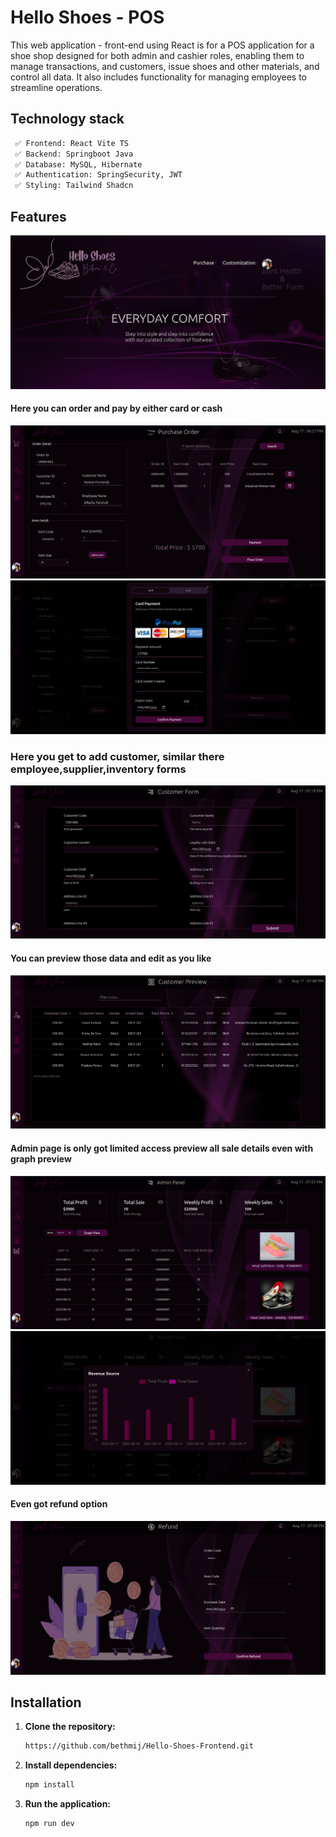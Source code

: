 # Hello Shoes - POS

This web application - front-end using React is for a POS application for a shoe shop designed for both admin and cashier roles, enabling them to manage transactions, and customers, issue shoes and other materials, and control all data. It also includes functionality for managing employees to streamline operations.


## Technology stack
   ```markdown
    ✅ Frontend: React Vite TS
    ✅ Backend: Springboot Java
    ✅ Database: MySQL, Hibernate
    ✅ Authentication: SpringSecurity, JWT
    ✅ Styling: Tailwind Shadcn
   ```

## Features

![home](./Screenshots/dashboard.png)

#### Here you can order and pay by either card or cash
![home](./Screenshots/order.png)
![home](./Screenshots/payment.png)

### Here you get to add customer, similar there employee,supplier,inventory forms
![home](./Screenshots/form.png)

#### You can preview those data and edit as you like
![home](./Screenshots/preview.png)

#### Admin page is only got limited access preview all sale details even with graph preview
![home](./Screenshots/admin.png)
![home](./Screenshots/graph.png)

#### Even got refund option
![home](./Screenshots/refund.png)

## Installation
1. **Clone the repository:**
   ```bash
   https://github.com/bethmij/Hello-Shoes-Frontend.git

2. **Install dependencies:**
   ```bash
   npm install


4. **Run the application:**
   ```bash
   npm run dev